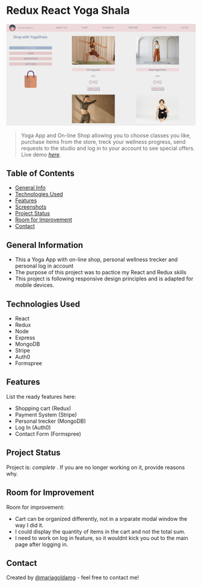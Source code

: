 # Redux React Yoga Shala
![cover](/yogaCover.png)
> Yoga App and On-line Shop allowing you to choose classes you like, purchase items from the store, treck your wellness progress, send requests to the studio and log in to your account to see special offers.
> Live demo [_here_](https://yogashala-mernstack-mariamelnikova.netlify.app/). <!-- If you have the project hosted somewhere, include the link here. -->

## Table of Contents
* [General Info](#general-information)
* [Technologies Used](#technologies-used)
* [Features](#features)
* [Screenshots](#screenshots)
* [Project Status](#project-status)
* [Room for Improvement](#room-for-improvement)
* [Contact](#contact)
<!-- * [License](#license) -->


## General Information
- This a Yoga App with on-line shop, personal wellness trecker and personal log in account 
- The purpose of this project was to pactice my React and Redux skills
- This project is following responsive design principles and is adapted for mobile devices.

<!-- You don't have to answer all the questions - just the ones relevant to your project. -->


## Technologies Used
- React
- Redux
- Node
- Express
- MongoDB
- Stripe
- Auth0
- Formspree



## Features
List the ready features here:
- Shopping cart (Redux)
- Payment System (Stripe)
- Personal trecker (MongoDB)
- Log In (Auth0)
- Contact Form (Formspree)

## Project Status
Project is: _complete_ . If you are no longer working on it, provide reasons why.


## Room for Improvement

Room for improvement:
- Cart can be organized differently, not in a srparate modal window the way I did it.
- I could display the quantity of items in the cart and not the total sum.
- I need to work on log in feature, so it wouldnt kick you out to the main page after logging in.




## Contact
Created by [@mariagoldamg](https://github.com/mariagoldamg) - feel free to contact me!
